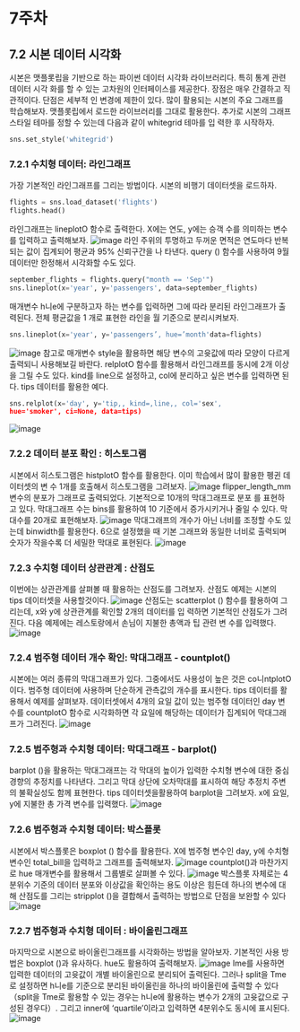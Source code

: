 # 7주차

## 7.2 시본 데이터 시각화
시본은 맷플롯립을 기반으로 하는 파이썬 데이터 시각화 라이브러리다. 특히 통계 관련 데이터 시각
화를 할 수 있는 고차원의 인터페이스를 제공한다. 장점은 매우 간결하고 직관적이다. 단점은 세부적
인 변경에 제한이 있다. 많이 활용되는 시본의 주요 그래프를 학습해보자.
맷플롯립에서 로드한 라이브러리를 그대로 활용한다. 추가로 시본의 그래프 스타일 테마를 정할 수
있는데 다음과 같이 whitegrid 테마를 입 력한 후 시작하자.
```python
sns.set_style('whitegrid')
```
### 7.2.1 수치형 데이터: 라인그래프
가장 기본적인 라인그래프를 그리는 방법이다. 시본의 비행기 데이터셋을 로드하자.
```python
flights = sns.load_dataset('flights')
flights.head()
```
라인그래프는 lineplotO 함수로 출력한다. X에는 연도, y에는 승객 수를 의미하는 변수를 입력하고
출력해보자.
![image](https://github.com/sejongsmarcle/2023_Autumn_DataAnalysisStudy/assets/128113698/ba4af057-04ea-4822-b607-cfb46a2e72c4)
라인 주위의 투명하고 두꺼운 면적은 연도마다 반복되는 값이 집계되어 평균과 95% 신뢰구간을 나
타낸다. query () 함수를 사용하여 9월 데이터만 한정해서 시각화할 수도 있다.
```python
september_flights = flights.query("month == 'Sep'")
sns.lineplot(x='year', y='passengers', data=september_flights)
```
매개변수 h니e에 구분하고자 하는 변수를 입력하면 그에 따라 분리된 라인그래프가 출력된다. 전체
평균값을 1 개로 표현한 라인을 월 기준으로 분리시켜보자.
```python
sns.lineplot(x='year', y='passengers’, hue=’month'data=flights)
```
![image](https://github.com/sejongsmarcle/2023_Autumn_DataAnalysisStudy/assets/128113698/55ff1e51-2cef-4103-bde2-2fdd07e575ed)
참고로 매개변수 style을 활용하면 해당 변수의 고윳값에 따라 모양이 다르게 출력되니 사용해보길
바란다.
relplotO 함수를 활용해서 라인그래프를 동시에 2개 이상을 그릴 수도 있다. kind를 line으로 설정하고,
col에 분리하고 싶은 변수를 입력하면 된다. tips 데이터를 활용한 예다.
```python
sns.relplot(x='day', y='tip,, kind=,line,, col='sex',
hue='smoker', ci=None, data=tips)
```
![image](https://github.com/sejongsmarcle/2023_Autumn_DataAnalysisStudy/assets/128113698/81773106-8a74-44d1-abba-bfc1b292eb74)
### 7.2.2 데이터 분포 확인 : 히스토그램
시본에서 히스토그램은 histplotO 함수를 활용한다. 이미 학습에서 많이 활용한 펭귄 데이터셋의 변
수 1개를 호출해서 히스토그램을 그려보자.
![image](https://github.com/sejongsmarcle/2023_Autumn_DataAnalysisStudy/assets/128113698/bbab8bd7-99d7-4aa0-92c9-e60db824ae5c)
flipper_length_mm 변수의 분포가 그래프로 출력되었다. 기본적으로 10개의 막대그래프로 분포
를 표현하고 있다. 막대그래프 수는 bins를 활용하여 10 기준에서 증가시키거나 줄일 수 있다. 막대수를 20개로 표현해보자.
![image](https://github.com/sejongsmarcle/2023_Autumn_DataAnalysisStudy/assets/128113698/8005d054-49e6-4096-af2a-e1d551d40734)
막대그래프의 개수가 아닌 너비를 조정할 수도 있는데 binwidth를 활용한다. 6으로 설정했을 때 기본 그래프와 동일한 너비로 출력되며 숫자가 작을수록 더 세밀한 막대로 표현된다.
![image](https://github.com/sejongsmarcle/2023_Autumn_DataAnalysisStudy/assets/128113698/b93ed4dd-53d3-4afe-96a7-e9e650da712b)

### 7.2.3 수치형 데이터 상관관계 : 산점도
이번에는 상관관계를 살펴볼 때 활용하는 산점도를 그려보자. 산점도 예제는 시본의 tips 데이터셋을 사용할것이다.
![image](https://github.com/sejongsmarcle/2023_Autumn_DataAnalysisStudy/assets/128113698/54a55c0a-f2f7-4918-86af-f2176d90432b)
산점도는 scatterplot () 함수를 활용하여 그리는데, x와 y에 상관관계를 확인할 2개의 데이터를 입
력하면 기본적인 산점도가 그려진다. 다음 예제에는 레스토랑에서 손님이 지불한 총액과 팁 관련 변
수를 입력했다.
![image](https://github.com/sejongsmarcle/2023_Autumn_DataAnalysisStudy/assets/128113698/54850cd3-8dde-445e-99a0-a4896948548e)

### 7.2.4 범주형 데이터 개수 확인: 막대그래프 - countplot()
시본에는 여러 종류의 막대그래프가 있다. 그중에서도 사용성이 높은 것은 co니ntplotO이다. 범주형 데이터에 사용하며 단순하게 관측값의 개수를 표시한다.
tips 데이터를 활용해서 예제를 살펴보자.
데이터셋에서 4개의 요일 값이 있는 범주형 데이터인 day 변수를 countplotO 함수로 시각화하면 각 요일에 해당하는 데이터가 집계되어 막대그래프가 그려진다.
![image](https://github.com/sejongsmarcle/2023_Autumn_DataAnalysisStudy/assets/128113698/eac8722d-cc92-42ca-8316-be9ae6cd8ccd)

### 7.2.5 범주형과 수치형 데이터: 막대그래프 - barplot()
barplot ()을 활용하는 막대그래프는 각 막대의 높이가 입력한 수치형 변수에 대한 중심 경향의 추정치를 나타낸다.
그리고 막대 상단에 오차막대를 표시하여 해당 추정치 주변의 불확실성도 함께 표현한다.
tips 데이터셋을활용하여 barplot을 그려보자. x에 요일, y에 지불한 총 가격 변수를 입력했다.
![image](https://github.com/sejongsmarcle/2023_Autumn_DataAnalysisStudy/assets/128113698/47739970-e930-49f9-aa7b-551c2791990d)

### 7.2.6 범주형과 수치형 데이터: 박스플롯
시본에서 박스플롯은 boxplot () 함수를 활용한다. X에 범주형 변수인 day, y에 수치형 변수인 total_bill을 입력하고 그래프를 출력해보자.
![image](https://github.com/sejongsmarcle/2023_Autumn_DataAnalysisStudy/assets/128113698/87acdf0d-8bb5-4919-a62e-5b136e06568e)
countplot()과 마찬가지로 hue 매개변수를 활용해서 그룹별로 살펴볼 수 있다.
![image](https://github.com/sejongsmarcle/2023_Autumn_DataAnalysisStudy/assets/128113698/2fac5970-1d13-457f-8017-ff84fdc89fab)
박스플롯 자체로는 4분위수 기준의 데이터 분포와 이상값을 확인하는 용도 이상은 힘든데 하나의 변수에 대해 산점도를 그리는 stripplot ()을 결합해서 출력하는 방법으로 단점을 보완할 수 있다
![image](https://github.com/sejongsmarcle/2023_Autumn_DataAnalysisStudy/assets/128113698/9909a56b-5d7f-48e1-be44-6fb439f218fe)

### 7.2.7 범주형과 수치형 데이터 : 바이올린그래프
마지막으로 시본으로 바이올린그래프를 시각화하는 방법을 알아보자.
기본적인 사용 방법은 boxplot ()과 유사하다. hue도 활용하여 출력해보자.
![image](https://github.com/sejongsmarcle/2023_Autumn_DataAnalysisStudy/assets/128113698/1c4ef19a-8c9a-4111-9ba8-6b7a65295b8d)
Ime를 사용하면 입력한 데이터의 고윳값이 개별 바이올린으로 분리되어 출력된다. 그러나 split을
Tme로 설정하면 h니e를 기준으로 분리된 바이올린을 하나의 바이올린에 출력할 수 있다（split을 Tme로 활용할 수 있는 경우는 h니e에 활용하는 변수가 2개의 고윳값으로 구성된 경우다）. 그리고
inner에 ‘quartile’이라고 입력하면 4분위수도 동시에 표시된다.
![image](https://github.com/sejongsmarcle/2023_Autumn_DataAnalysisStudy/assets/128113698/122472ee-7f1c-4047-a2b9-eca574e17411)
